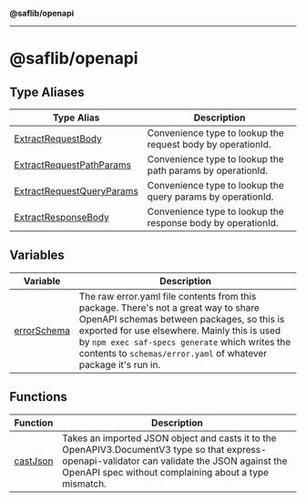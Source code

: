 **@saflib/openapi**

---

# @saflib/openapi

## Type Aliases

| Type Alias                                                             | Description                                                  |
| ---------------------------------------------------------------------- | ------------------------------------------------------------ |
| [ExtractRequestBody](type-aliases/ExtractRequestBody.md)               | Convenience type to lookup the request body by operationId.  |
| [ExtractRequestPathParams](type-aliases/ExtractRequestPathParams.md)   | Convenience type to lookup the path params by operationId.   |
| [ExtractRequestQueryParams](type-aliases/ExtractRequestQueryParams.md) | Convenience type to lookup the query params by operationId.  |
| [ExtractResponseBody](type-aliases/ExtractResponseBody.md)             | Convenience type to lookup the response body by operationId. |

## Variables

| Variable                                | Description                                                                                                                                                                                                                                                                                           |
| --------------------------------------- | ----------------------------------------------------------------------------------------------------------------------------------------------------------------------------------------------------------------------------------------------------------------------------------------------------- |
| [errorSchema](variables/errorSchema.md) | The raw error.yaml file contents from this package. There's not a great way to share OpenAPI schemas between packages, so this is exported for use elsewhere. Mainly this is used by `npm exec saf-specs generate` which writes the contents to `schemas/error.yaml` of whatever package it's run in. |

## Functions

| Function                          | Description                                                                                                                                                                                             |
| --------------------------------- | ------------------------------------------------------------------------------------------------------------------------------------------------------------------------------------------------------- |
| [castJson](functions/castJson.md) | Takes an imported JSON object and casts it to the OpenAPIV3.DocumentV3 type so that express-openapi-validator can validate the JSON against the OpenAPI spec without complaining about a type mismatch. |
